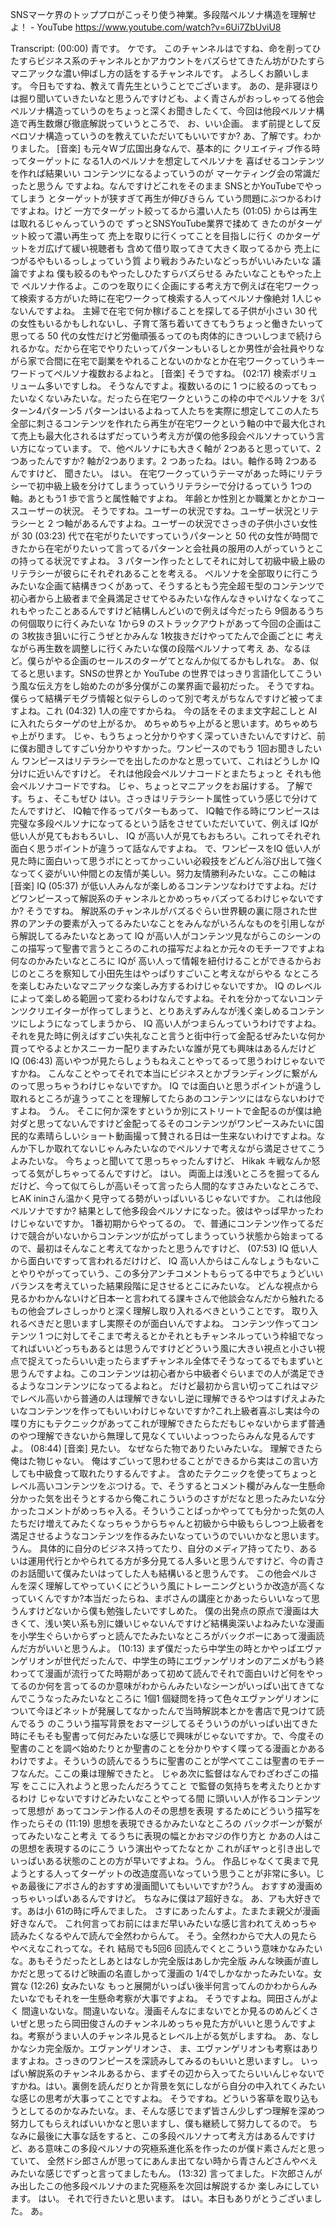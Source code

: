 SNSマーケ界のトッププロがこっそり使う神業。多段階ペルソナ構造を理解せよ！ - YouTube
https://www.youtube.com/watch?v=6Ui7ZbUviU8

Transcript:
(00:00) 青です。 ケです。 このチャンネルはですね、命を削ってひたすらビジネス系のチャンネルとかアカウントをバズらせてきたん坊がひたすらマニアックな濃い伸ばし方の話をするチャンネルです。 よろしくお願いします。 今日もですね、教えて青先生ということでございます。 あの、是非寝ほりは掘り聞いていきたいなと思うんですけども、よく青さんがおっしゃってる他会ペルソナ構造っていうのをちょっと深くお聞きしたくて、今回は他段ペルソナ構造で再生数爆び徹底解説っていうところで、 お、いい企画。 まず前提として反ペロソナ構造っていうのを教えていただいてもいいですか? あ、了解です。わかりました。 [音楽] も元々Wブ広国出身なんで、基本的に クリエイティブ作る時ってターゲットに なる1人のペルソナを想定してペルソナを 喜ばせるコンテンツを作れば結果いい コンテンツになるよっていうのが マーケティング会の常識だったと思うん ですよね。なんですけどこれをそのまま SNSとかYouTubeでやってしまう とターゲットが狭すぎて再生が伸びきらん ていう問題にぶつかるわけですよね。けど 一方でターゲット絞ってるから濃い人たち
(01:05) からは再生は取れるじゃんっていうので ずっとSNSYouTube業界で揉めて きたのがターゲット絞って濃い再生って 売上を取りに行くってことを目指しに行く のかターゲットをガ広げて緩い視聴者も 含めて借り取ってきて大きく取ってるから 売上につがるやもいるっしょっていう質 より戦おうみたいなどっちがいいみたいな 議論ですよね 僕も絞るのもやったしひたすらバズらせる みたいなこともやった上で ペルソナ作るよ。このつを取りにく企画にする考え方で例えば在宅ワークって検索する方がいた時に在宅ワークって検索する人ってペルソナ像絶対 1人じゃないんですよね。 主婦で在宅で何か稼げることを探してる子供が小さい 30 代の女性もいるかもしれないし、子育て落ち着いてきてもうちょっと働きたいって思ってる 50 代の女性だけど労働頑張るってのも肉体的にきついしつまで続けられるかな。だから在宅でやりたいってパターンもいるしとか男性が会社員やりながら家で合間に在宅で副業をやれることないのかなとか在宅ワークっていうキーワードってペルソナ複数おるよねと。 [音楽] そうですね。
(02:17) 検索ボリュリューム多いですしね。 そうなんですよ。複数いるのに 1 つに絞るのってもったいなくないみたいな。だったら在宅ワークというこの枠の中でペルソナを 3パターン4パターン5 パターンはいるよねって人たちを実際に想定してこの人たち全部に刺さるコンテンツを作れたら再生が在宅ワークという軸の中で最大化されて売上も最大化されるはずだっていう考え方が僕の他多段会ペルソナっていう言い方になっています。 で、他ペルソナにも大きく軸が 2つあると思っていて、2 つあったんですか? 軸が2つあります。2 つあったね。はい。軸作る時 2つあるんですけど、 聞きたい。 はい。 在宅ワークっていうテーマがあった時にリテラシーで初中級上級を分けてしまうっていうリテラシーで分けるっていう 1つの軸。あともう1 歩で言うと属性軸ですよね。 年齢とか性別とか職業とかとかコースユーザーの状況。 そうですね。ユーザーの状況ですね。ユーザー状況とリテラシーと 2 つ軸があるんですよね。ユーザーの状況でさっきの子供小さい女性が 30
(03:23) 代で在宅がりたいですっていうパターンと 50 代の女性が時間できたから在宅がりたいって言ってるパターンと会社員の服用の人がっていうとこの持ってる状況ですよね。 3 パターン作ったとしてそれに対して初級中級上級のリテラシーが彼らにそれぞれあることを考える。 ペルソナを全部取りに行こうみたいな企画て結構きつくがあって、そうするともう完全超モ型のコンテンツで初心者から上級者まで全員満足させてやるみたいな作んなきゃいけなくなってこれもやったことあるんですけど結構しんどいので例えば今だったら 9個あるうちの何個取りに行くみたいな 1から9 のストラックアウトがあって今回の企画はこの 3枚抜き狙いに行こうぜとかみんな 1枚抜きだけやってたんで企画ごとに 考えながら再生数を調整しに行くみたいな僕の段階ペルソナって考え あ、なるほど。僕らがやる企画のセールスのターゲてとなんか似てるかもしれな。 あ、似てると思います。SNSの世界とか YouTube の世界ではっきり言語化してこういう風な伝え方をし始めたのが多分僕がこの業界画で最初だった。 そうですね。僕らって結構デモグラ情報と似テらしのって別で考えがちなんですけど被ってますよね。これ
(04:32) 1人の座ですからね。 今の話をそのまま文字起こしと AIに入れたらターゲのせ上がるか。 めちゃめちゃ上がると思います。めちゃめちゃ上がります。 じゃ、もうちょっと分かりやすく深っていきたいんですけど、前に僕お聞きしてすごい分かりやすかった。ワンピースのでもう 1回お聞きしたいん ワンピースはリテラシーでを出したのかなと思っていて、これはどうしか IQ分けに近いんですけど。 それは他段会ペルソナコードとまたちょっと それも他会ペルソナコードですね。 じゃ、ちょっとマニアックをお届けする。 了解です。ちょ、そこもぜひ はい。さっきはリテラシート属性っていう感じで分けてたんですけど、 IQ軸で作るってパターもあって、 IQ軸で作る時にワンピースは完璧な多段ペルソナになってるという話をさせていただいていて、例えば IQが低い人が見てもおもろいし、 IQ が高い人が見てもおもろい。これってそれぞれ面白く思うポイントが違うって話なんですよね。 で、ワンピースをIQ 低い人が見た時に面白いって思うポにとってかっこいい必殺技をどんどん浴び出して強くなってく姿がいい仲間との友情が美しい。努力友情勝利みたいな。ここの軸は [音楽] IQ
(05:37) が低い人みんなが楽しめるコンテンツなわけですよね。だけどワンピースって解説系のチャンネルとかめっちゃバズってるわけじゃないですか? そうですね。 解説系のチャンネルがバズるぐらい世界観の裏に隠された世界のアンチの要素が入ってるみたいなことをみんながいろんなものを引用しながら解説してるみたいなとあって IQ が高い人がコンテンツ見ながらこのシーンのこの描写って聖書で言うところのこれの描写だよねとか元々のモチーフですよね何なのかみたいなところに IQが 高い人って情報を紐付けることができるからおじのところを察知して小田先生はやっぱりすごいこと考えながらやる なところを楽しむみたいなマニアックな楽しみ方するわけじゃないですか。 IQ のレベルによって楽しめる範囲って変わるわけなんですよね。それを分かってないコンテンツクリエイターが作ってしまうと、とりあえずみんなが浅く楽しめるコンテンツにしようになってしまうから、 IQ 高い人がつまらんっていうわけですよね。 それを見た時に例えばすごい失礼なこと言うと街中行って金配るぜみたいな何か買ってやるよとかスニーカー配りますみたいな誰が見ても興味はあるんだけど IQ
(06:43) 高いやつが見たらしょうもねえことやってるって思うわけじゃないですかね。 こんなことやってそれで本当にビジネスとかブランディングに繋がんのって思っちゃうわけじゃないですか。 IQ では面白いと思うポイントが違うし取れるところが違うってことを理解してたらあのコンテンツにはならないわけですよね。 うん。 そこに何か深をすというか別にストリートで金配るのが僕は絶対ダと思ってないんですけど金配ってるそのコンテンツがワンピースみたいに国民的な素晴らしいショート動画撮って賛される日は一生来ないわけですよね。なんか下しか取れてないじゃんみたいなのでペルソナで考えながら満足させてこうよみたいな。 今ちょっと聞いてて思っちゃったんすけど、 Hikak キ戦なんか怒ってる気がしちゃってるんですけど。 はい。 両面上は浅いところを掘ってるんだけど、今って似てらしが高いそって言ったら人間的なすさみたいなところで、ヒAK ininさん温かく見守ってる勢がいっぱいいるじゃないですか。 これは他段ペルソナですか? 結果として他多段会ペルソナになった。彼はやっぱ早かったわけじゃないですか。 1番初期からやってるの。 で、普通にコンテンツ作ってるだけで競合がいないからコンテンツが広がってしまうっていう状態から始まってるので、最初はそんなこと考えてなかったと思うんですけど、
(07:53) IQ 低い人から面白いですって言われるだけけど、 IQ 高い人からはこんなしょうもないことやりやがってっていう、この多分アンチコメントもらってる中でちょうどいいバランスを考えていった結果段階に足させるとこにみたいな。 どんな視点から見るかわかんないけど日本一と言われてる課キさんで他談会なんだから触れたるもの他会プレさしっかりと深く理解し取り入れるべきということです。 取り入れるべきだと思いますし実際そのが面白いんですよね。 コンテンツ作ってコンテンツ 1 つに対してそこまで考えるとかそれともチャンネルっていう枠組でなってればいいどっちもあるとは思うんですけどどういう風に大きい視点と小さい視点で捉えてったらいい走ったらまずチャンネル全体でそうなってるでもまずいと思うんですよね。このコンテンツは初心者から中級者ぐらいまでの人が満足できるようなコンテンツになってるよねと。 だけど最初から言い切ってこれはマジでレベル高いから普通の人は理解できないし逆に理解できるやつはすげえよみたいなコンテンツを作ってもいいわけじゃないですか?これ上級者喜ぶし実は今の喋り方にもテクニックがあってこれが理解できたらただもじゃないからまず普通のやつ理解できないから無理して見なくていいよっつったらみんな見るんですよ。
(08:44) [音楽] 見たい。 なぜならた物でありたいみたいな。 理解できたら俺はた物じゃない。 俺はすごいって思わせることができるから実はこの言い方しても中級食って取れたりするんですよ。 含めたテクニックを使ってちょっとレベル高いコンテンツをぶつける。で、そうするとコメント欄がみんな一生懸命分かった気を出そうとするから俺これこういうのさすがだなと思ったみたいな分かったコメントがめっちゃ入る。そういうことばっかやってても分かった気の人たちだけ増えてみたくなっちゃうからちゃんと初級から中級もらしつつ上級者を満足させるようなコンテンツを作るみたいなっていうのでいいかなと思います。 うん。 具体的に自分のビジネス持ってたり、自分のメディア持ってたり、あるいは運用代行とかやられてる方が多分見てる人多いと思うんですけど、今の青さのお話聞いて僕みたいはってした人も結構いると思うんです。 この他会ペルさんを深く理解してやっていくにどういう風にトレーニングというか改造が高くなっていくんですか?本当だったらね、まボさんの講座とかあったらいいなって思うんすけどないから僕も勉強したいですしめた。 僕の出発点の原点で漫画は大きくて、浅い笑い系も別に嫌いじゃないんですけど結構奥深いよねみたいな漫画を小学生ぐらいからずっと読んでたみたいなところがバックボーにあって漫画読んだ方がいいと思うんよ。
(10:13) まず僕だったら中学生の時とかやっぱエヴァンゲリオンが世代だったんで、中学生の時にエヴァンゲリオンのアニメがもう終わってて漫画が流行ってた時期があって初めて読んでそれで面白いけど何をやってるのか何を言ってるのか意味がわからんみたいなシーンがいっぱい出てきてなんでこうなったみたいなところに 1個1 個疑問を持って色々エヴァンゲリオンについて今ほどネットが発展してなかったんで当時解説本とかを書店で見つけて読んでるう のこういう描写背景をおマージしてるそういうのがいっぱい出てきた時にそもそも聖書って何だみたいな感じで興味がじゃないですか。で、今度その聖書のことを調べ始めたりとか聖書のことを分かりやすく喋ってる漫画とかあるわけですよ。そういうの読んでるうちに聖書のことが学べてここは聖書のモチーフなんだ。ここの乗は理解できたと。 じゃあ次に監督はなんでわざわざこの描写 をここに入れようと思ったんだろうてこと で監督の気持ちを考えたりとかするわけ じゃないですけどみたいなことやってる間 に頭いい人が作るコンテンツって思想が あってコンテン作る人のその思想を表現 するためにどういう描写を作ったらその
(11:19) 思想を表現できるかみたいなところの バックボーンが繋がってみたいなこと考え てるうちに表現の幅とかおマジの作り方と かあの人はこの思想を表現するのにこう いう演出やってたなとか これがぼヤっと引き出しでいっぱいある状態のことの方が早いですよね。うん。 作品じゃなくて奥まで見ようとする人ってターゲットの改造度高いなっていう思うことが非常に多い。じゃあ最後にアボさん的おすすめ漫画聞いてもいいですか?うん。 おすすめ漫画めっちゃいっぱいあるんですけど。 ちなみに僕はア超好きな。 あ、アも大好きです。あは小 61の時に呼んでました。 さすにあったんすよ。たまたま親父が漫画好きなんで。 これ何言ってお前にはまだ早いみたいな感じ言われてえめっちゃ読みたくなるやんで読んで全然わからんて。 そう。全然わからで大人の見たらやべえなこれってな。それ 結局でも5回6 回読んでくとこういう意味かなみたいな。あもそうだったとしあとはなしか完全版はあしか完全版 みんな映画が直しかだと思ってるけど映画の名直しかって漫画の 1/4でしかなかったみたいな。女賞な
(12:26) 女みたいな もっと展開がいっぱい後半何言ってんのかわからんみたいなでもそれを一生懸命考察が大事ですよね。 そうですよね。岡田さんがよく 間違いないな。間違いないな。漫画そんなにまないでとか見るのめんどくさいぜと思ったら岡田俊さんのチャンネルめっちゃ見た方がいいと思うんですよね。考察がうまい人のチャンネル見るとレベル上がる気がしますね。 あ、なしかなシカ完全版か。エヴァンゲリオンさ、 ま、エヴァンゲリオンも考察はありますよね。さっきのワンピースを深読みしてみるのもいいと思いますし。 いっぱい解説系のチャンネルあるから、まずその辺から入ってたらいいんじゃないですかね。はい。裏側を読んだりとか背景を気にしながら自分の中入れてくみたいな感じの思考が大事ってことですよね。 そうですね。どういう客草を取り込もうとしてるのかなみたいな。ま、そんな感じでまず皆さん少しずつ理解を深めつ努力してもらえればいいかなと思いますし、僕も継続して努力してるので。 ちなみに最後に大事な話をすると、この多段ペルソナって考え方はあるんですけど、ある意味この多段ペルソナの究極系進化系を作ったのが僕ド素さんだと思っていて、 全然ドシ郎さんが思ってにあんま出てない時から青さんどさんやべえみたいな感じでずっと言ってましたもん。
(13:32) 言ってました。ド次郎さんがみ出したこの他多段ペルソナのまた究極系を次回は解説するか 楽しみにしています。 はい。 それで行きたいと思います。 はい。本日もありがとうございました。 あ。